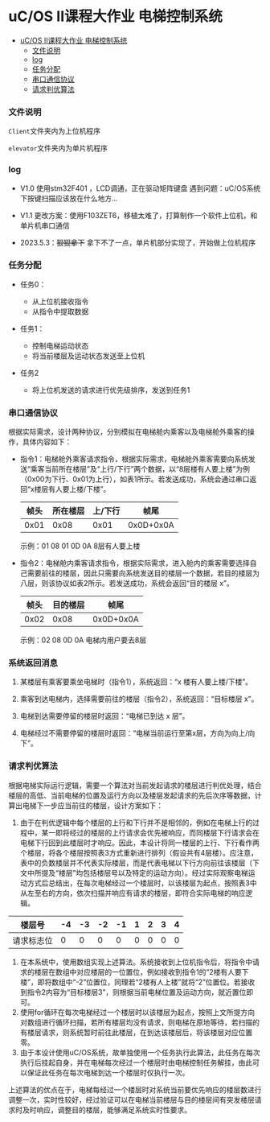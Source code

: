 # uC/OS II课程大作业 电梯控制系统

- [uC/OS II课程大作业 电梯控制系统](#ucos-ii课程大作业-电梯控制系统)
    - [文件说明](#文件说明)
    - [log](#log)
    - [任务分配](#任务分配)
    - [串口通信协议](#串口通信协议)
    - [请求判优算法](#请求判优算法)


### 文件说明

`Client`文件夹内为上位机程序

`elevator`文件夹内为单片机程序    

### log

* V1.0 使用stm32F401 ，LCD调通，正在驱动矩阵键盘
  	遇到问题：uC/OS系统下按键扫描应该放在什么地方...
* V1.1 更改方案：使用F103ZET6，移植太难了，打算制作一个软件上位机，和单片机串口通信

* 2023.5.3：~~狠狠拿下~~  拿下不了一点，单片机部分实现了，开始做上位机程序

### 任务分配

* 任务0：
  * 从上位机接收指令
  * 从指令中提取数据

* 任务1：
  * 控制电梯运动状态
  * 将当前楼层及运动状态发送至上位机

* 任务2
  * 将上位机发送的请求进行优先级排序，发送到任务1

### 串口通信协议

根据实际需求，设计两种协议，分别模拟在电梯舱内乘客以及电梯舱外乘客的操作，具体内容如下：

* 指令1：电梯舱外乘客请求指令，根据实际需求，电梯舱外乘客需要向系统发送“乘客当前所在楼层”及“上行/下行”两个数据，以“8层楼有人要上楼”为例（0x00为下行、0x01为上行），如表1所示。若发送成功，系统会通过串口返回“x楼层有人要上楼/下楼”。

  | 帧头 | 所在楼层 | 上/下行 |   帧尾    |
  | ---- | -------- | ------- | :-------: |
  | 0x01 | 0x08     | 0x01    | 0x0D+0x0A |

  示例：01 08 01 0D 0A		8层有人要上楼

* 指令2：电梯舱内乘客请求指令，根据实际需求，进入舱内的乘客需要选择自己需要前往的楼层，因此只需要向系统发送目的楼层一个数据，若目的楼层为八层，则该协议如表2所示。若发送成功，系统会返回“目的楼层 x”。

  | 帧头 | 目的楼层 | 帧尾      |
  | :--: | -------- | --------- |
  | 0x02 | 0x08     | 0x0D+0x0A |

  示例：02 08 0D 0A			电梯内用户要去8层
  
  

### 系统返回消息

1) 某楼层有乘客要乘坐电梯时（指令1），系统返回：“x 楼有人要上楼/下楼”。

2) 乘客到达电梯内，选择需要前往的楼层（指令2），系统返回：“目标楼层 x”。

3) 电梯到达需要停留的楼层时返回：“电梯已到达 x 层”。

4) 电梯经过不需要停留的楼层时返回：“电梯当前运行至第x层，方向为向上/向下”。

### 请求判优算法

根据电梯实际运行逻辑，需要一个算法对当前发起请求的楼层进行判优处理，结合楼层的高低、当前电梯的位置及运行方向以及楼层发起请求的先后次序等数据，计算出电梯下一步应当前往的楼层，设计方案如下：

1. 由于在判优逻辑中每个楼层的上行和下行并不是相邻的，例如在电梯上行的过程中，某一即将经过的楼层的上行请求会优先被响应，而同楼层下行请求会在电梯下行回到此楼层时才响应。因此，本设计将同一楼层的上行、下行看作两个楼层，将各个楼层按照表3方式重新进行排列（假设共有4层楼）。应注意，表中的负数楼层并不代表实际楼层，而是代表电梯以下行方向前往该楼层（下文中所提及“楼层”均包括楼层号以及特定的运动方向）。经过实际观察电梯运动方式后总结出，在每次电梯经过一个楼层时，以该楼层为起点，按照表3中从左至右的方向，依次扫描并响应有请求的楼层，即符合实际电梯的响应逻辑。

| 楼层号     | -4   | -3   | -2   | -1   | 1    | 2    | 3    | 4    |
| ---------- | ---- | ---- | ---- | ---- | ---- | ---- | ---- | ---- |
| 请求标志位 | 0    | 0    | 0    | 0    | 0    | 0    | 0    | 0    |

1. 在本系统中，使用数组实现上述算法。系统接收到上位机指令后，将指令中请求的楼层在数组中对应楼层的一位置位，例如接收到指令1的“2楼有人要下楼”，即将数组中“-2”位置位，同理若“2楼有人上楼”就将“2”位置位。若接收到指令2内容为“目标楼层3”，则根据当前电梯位置及运动方向，就近置位即可。
2. 使用for循环在每次电梯经过一个楼层时以该楼层为起点，按照上文所提方向对数组进行循环扫描，若所有楼层均没有请求，则电梯在原地等待，若扫描的有楼层请求，则系统暂时前往此楼层，在到达该楼层后，将该楼层对应位置零。
3. 由于本设计使用uC/OS系统，故单独使用一个任务执行此算法，此任务在每次执行后挂起自身，并在电梯每次经过一个楼层时由电梯控制任务解挂，由此可以保证此任务在每次电梯到达一个楼层时仅执行一次。

上述算法的优点在于，电梯每经过一个楼层时对系统当前要优先响应的楼层数进行调整一次，实时性较好，经过验证可以在电梯当前楼层与目的楼层间有突发楼层请求时及时响应，调整目的楼层，能够满足系统实时性要求。

